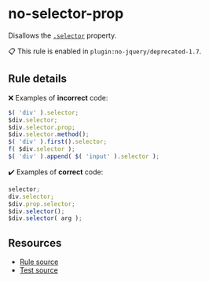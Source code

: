 [//]: # (This file is generated by eslint-docgen. Do not edit it directly.)

# no-selector-prop

Disallows the [`.selector`](https://api.jquery.com/selector/) property.

📋 This rule is enabled in `plugin:no-jquery/deprecated-1.7`.

## Rule details

❌ Examples of **incorrect** code:
```js
$( 'div' ).selector;
$div.selector;
$div.selector.prop;
$div.selector.method();
$( 'div' ).first().selector;
f( $div.selector );
$( 'div' ).append( $( 'input' ).selector );
```

✔️ Examples of **correct** code:
```js
selector;
div.selector;
$div.prop.selector;
$div.selector();
$div.selector( arg );
```

## Resources

* [Rule source](/src/rules/no-selector-prop.js)
* [Test source](/tests/rules/no-selector-prop.js)
